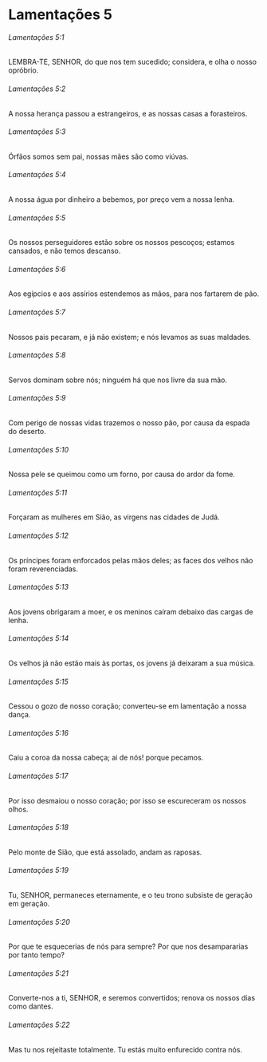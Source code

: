 # Lamentações 5

###### Lamentações 5:1

LEMBRA-TE, SENHOR, do que nos tem sucedido; considera, e olha o nosso opróbrio.

###### Lamentações 5:2

A nossa herança passou a estrangeiros, e as nossas casas a forasteiros.

###### Lamentações 5:3

Órfãos somos sem pai, nossas mães são como viúvas.

###### Lamentações 5:4

A nossa água por dinheiro a bebemos, por preço vem a nossa lenha.

###### Lamentações 5:5

Os nossos perseguidores estão sobre os nossos pescoços; estamos cansados, e não temos descanso.

###### Lamentações 5:6

Aos egípcios e aos assírios estendemos as mãos, para nos fartarem de pão.

###### Lamentações 5:7

Nossos pais pecaram, e já não existem; e nós levamos as suas maldades.

###### Lamentações 5:8

Servos dominam sobre nós; ninguém há que nos livre da sua mão.

###### Lamentações 5:9

Com perigo de nossas vidas trazemos o nosso pão, por causa da espada do deserto.

###### Lamentações 5:10

Nossa pele se queimou como um forno, por causa do ardor da fome.

###### Lamentações 5:11

Forçaram as mulheres em Sião, as virgens nas cidades de Judá.

###### Lamentações 5:12

Os príncipes foram enforcados pelas mãos deles; as faces dos velhos não foram reverenciadas.

###### Lamentações 5:13

Aos jovens obrigaram a moer, e os meninos caíram debaixo das cargas de lenha.

###### Lamentações 5:14

Os velhos já não estão mais às portas, os jovens já deixaram a sua música.

###### Lamentações 5:15

Cessou o gozo de nosso coração; converteu-se em lamentação a nossa dança.

###### Lamentações 5:16

Caiu a coroa da nossa cabeça; ai de nós! porque pecamos.

###### Lamentações 5:17

Por isso desmaiou o nosso coração; por isso se escureceram os nossos olhos.

###### Lamentações 5:18

Pelo monte de Sião, que está assolado, andam as raposas.

###### Lamentações 5:19

Tu, SENHOR, permaneces eternamente, e o teu trono subsiste de geração em geração.

###### Lamentações 5:20

Por que te esquecerias de nós para sempre? Por que nos desampararias por tanto tempo?

###### Lamentações 5:21

Converte-nos a ti, SENHOR, e seremos convertidos; renova os nossos dias como dantes.

###### Lamentações 5:22

Mas tu nos rejeitaste totalmente. Tu estás muito enfurecido contra nós.

